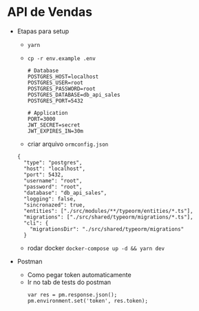 # API de Vendas

- Etapas para setup

  - `yarn`
  - `cp -r env.example .env`

    ```
    # Database
    POSTGRES_HOST=localhost
    POSTGRES_USER=root
    POSTGRES_PASSWORD=root
    POSTGRES_DATABASE=db_api_sales
    POSTGRES_PORT=5432

    # Application
    PORT=3000
    JWT_SECRET=secret
    JWT_EXPIRES_IN=30m
    ```

  - criar arquivo `ormconfig.json`

  ```
  {
    "type": "postgres",
    "host": "localhost",
    "port": 5432,
    "username": "root",
    "password": "root",
    "database": "db_api_sales",
    "logging": false,
    "sincronazed": true,
    "entities": ["./src/modules/**/typeorm/entities/*.ts"],
    "migrations": ["./src/shared/typeorm/migrations/*.ts"],
    "cli": {
      "migrationsDir": "./src/shared/typeorm/migrations"
    }
  ```

  - rodar docker `docker-compose up -d && yarn dev`

- Postman
  - Como pegar token automaticamente
  - Ir no tab de tests do postman
    ```
    var res = pm.response.json();
    pm.environment.set('token', res.token);
    ```
